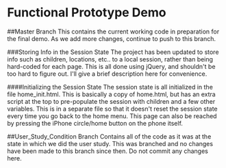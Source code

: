 # Functional Prototype Demo

##Master Branch
This contains the current working code in preparation for the final demo. As we add more changes, continue to push to this branch.

###Storing Info in the Session State
The project has been updated to store info such as children, locations, etc.. to a local session, rather than being hard-coded for each page. This is all done using jQuery, and shouldn't be too hard to figure out. I'll give a brief description here for convenience.

####Initializing the Session State
The session state is all initialized in the file home_init.html. This is basically a copy of home.html, but has an extra script at the top to pre-populate the session with children and a few other variables. This is in a separate file so that it doesn't reset the session state every time you go back to the home menu. This page can also be reached by pressing the iPhone circle/home button on the phone itself.

##User_Study_Condition Branch
Contains all of the code as it was at the state in which we did the user study. This was branched and no changes have been made to this branch since then. Do not commit any changes here.
